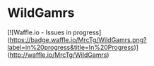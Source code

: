 # WildGamrs
[![Waffle.io - Issues in progress]
(https://badge.waffle.io/MrcTg/WildGamrs.png?label=in%20progress&title=In%20Progress)]
(http://waffle.io/MrcTg/WildGamrs)
